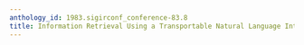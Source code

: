 ```yaml
---
anthology_id: 1983.sigirconf_conference-83.8
title: Information Retrieval Using a Transportable Natural Language Interface
---
```

